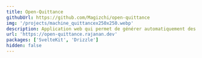 ```yaml
---
title: Open-Quittance
githubUrl: https://github.com/Magizchi/open-quittance
img: '/projects/machine_quittancex250x250.webp'
description: Application web qui permet de générer automatiquement des quittances.
url: 'https://open-quittance.rajanan.dev'
packages: ['SvelteKit', 'Drizzle']
hidden: false
---
```

